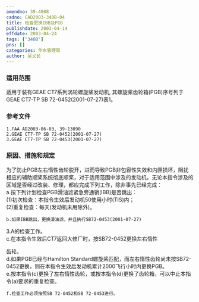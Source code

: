```yaml
---
amendno: 39-4008  
cadno: CAD2003-340B-04  
title: 检查更换IBB及PGB  
publishdate: 2003-04-14  
effdate: 2003-04-24  
tags: ["340B"]  
pns: []  
categories: 华东管理局  
author: 吴义长  
---
```

  
### 适用范围  
适用于装有GEAE CT7系列涡轮螺旋桨发动机, 其螺旋桨齿轮箱(PGB)序号列于GEAE CT7-TP SB 72-0452(2001-07-27)表1。  
  
<!--more-->  
### 参考文件  
    1.FAA AD2003-06-03, 39-13090  
    2.GEAE CT7-TP SB 72-0452(2001-07-27)  
    3.GEAE CT7-TP SB 72-0453(2001-07-27)  
  
### 原因、措施和规定  
为了防止PGB左右惰性齿轮脱开，进而导致PGB非包容性失效和内匣损坏，阻扰相应的辅助顺桨系统彻底顺桨，对于适用范围中涉及的发动机，无论本指令涉及的区域是否经过改装、修理，都应完成下列工作，除非事先已经完成：  
    a.按下列计划检查PGB滑油滤紧急旁通销(IBB)是否跳出：  
(1)初次检查：本指令生效后发动机50使用小时(TIS)内；  
(2)重复检查：每天(发动机未用除外)。  
  
    b.如果IBB跳出，更换滑油滤，并且执行SB72-0453(2001-07-27)  
  
3.A的检查工作。  
    c.在本指令生效后CT7返回大修厂时，按SB72-0452更换左右惰性  
  
齿轮。  
    d.如果PGB已经与Hamilton Standard螺旋桨匹配，而左右惰性齿轮尚未按SB72-0452更换，则在本指令生效后发动机累计2000飞行小时内更换PGB。  
    e.按本指令(c)更换了左右惰性齿轮，或按本指令(d)更换了齿轮箱，可以中止本指令(a)要求的重复检查。  
  
    f.检查工作必须按照SB 72-0452和SB 72-0453进行。  
